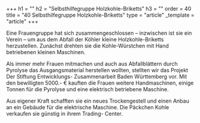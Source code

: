+++
h1 = ""
h2 = "Selbsthilfegruppe Holzkohle-Briketts"
h3 = ""
order = 40
title = "40 Selbsthilfegruppe Holzkohle-Briketts"
type = "article"
_template = "article"
+++

Eine Frauengruppe hat sich zusammengeschlossen – inzwischen ist sie ein Verein – um aus dem Abfall der Köhler kleine Holzkohle-Briketts herzustellen. Zunächst drehten sie die Kohle-Würstchen mit Hand betriebenen kleinen Maschinen. 

Als immer mehr Frauen mitmachen und auch aus Abfallblättern durch Pyrolyse das Ausgangsmaterial herstellen wollten, stellten wir das Projekt Der Stiftung Entwicklungs- Zusammenarbeit Baden Württemberg vor. Mit den bewilligten 5000.- € kauften die Frauen weitere Handmaschinen, einige Tonnen für die Pyrolyse und eine elektrisch betriebene Maschine. 

Aus eigener Kraft schafften sie ein neues Trockengestell und einen Anbau an ein Gebäude für die elektrische Maschine. Die Päckchen Kohle verkaufen sie günstig in ihrem Trading- Center.
